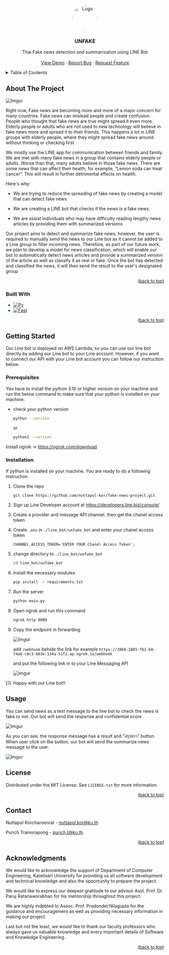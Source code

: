 <a name="readme-top"></a>

<!-- PROJECT LOGO -->
<br />
<div align="center">
  <a href="https://github.com/nuttapol-kor/fake-news-project">
    <img src="https://i.imgur.com/KqWANUL.png" alt="Logo" width="80" height="80" style="border-radius:50%">
  </a>

  <h3 align="center">UNFAKE</h3>

  <p align="center">
    Thai Fake news detection and summarization using LINE Bot
    <br />
    <br />
    <a href="https://github.com/othneildrew/Best-README-Template">View Demo</a>
    ·
    <a href="https://github.com/nuttapol-kor/fake-news-project/issues">Report Bug</a>
    ·
    <a href="https://github.com/nuttapol-kor/fake-news-project/issues">Request Feature</a>
  </p>
</div>

<!-- TABLE OF CONTENTS -->
<details>
  <summary>Table of Contents</summary>
  <ol>
    <li>
      <a href="#about-the-project">About The Project</a>
      <ul>
        <li><a href="#built-with">Built With</a></li>
      </ul>
    </li>
    <li>
      <a href="#getting-started">Getting Started</a>
      <ul>
        <li><a href="#prerequisites">Prerequisites</a></li>
        <li><a href="#installation">Installation</a></li>
      </ul>
    </li>
    <li><a href="#usage">Usage</a></li>
    <li><a href="#license">License</a></li>
    <li><a href="#contact">Contact</a></li>
    <li><a href="#acknowledgments">Acknowledgments</a></li>
  </ol>
</details>

<!-- ABOUT THE PROJECT -->
## About The Project

![Imgur](https://i.imgur.com/gZ2qXDZ.png)

Right now, Fake news are becoming more and more of a major concern for many countries. Fake news can mislead people and create confusion. People who thought that fake news are true might spread it even more. Elderly people or adults who are not used to new technology will believe in fake news more and spread it to their friends. This happens a lot in LINE groups with elderly people, where they might spread fake news around without thinking or checking first

We mostly use the LINE app for communication between friends and family. We are met with many fake news in a group that contains elderly people or adults. Worse than that, many adults believe in those fake news. There are some news that can affect their health, for example, “Lemon soda can treat cancer”. This will result in further detrimental effects on health.


Here's why:
* We are trying to reduce the spreading of fake news by creating a model that can detect fake news

* We are creating a LINE bot that checks if the news is a fake news.

* We are assist individuals who may have difficulty reading lengthy news articles by providing them with summarized versions

Our project aims to detect and summarize fake news; however, the user is required to manually send the news to our Line bot as it cannot be added to a Line group to filter incoming news. Therefore, as part of our future work, we plan to develop a model for news classification, which will enable our bot to automatically detect news articles and provide a summarized version of the article as well as classify it as real or fake. Once the bot has detected and classified the news, it will then send the result to the user's designated group

<p align="right">(<a href="#readme-top">back to top</a>)</p>

### Built With

* [![Py][Python]][Python-url]
* [![Fast][FastAPI]][FastAPI-url]

<p align="right">(<a href="#readme-top">back to top</a>)</p>

<!-- GETTING STARTED -->
## Getting Started

Our Line bot is deployed on AWS Lambda, so you can use our line bot directly by adding our Line bot to your Line account. However, if you want to connect our API with your Line bot account you can follow our instruction below.

### Prerequisites

You have to install the python 3.10 or higher version on your machine and run the below command to make sure that your python is installed on your machine.

* check your python version
  ```sh
  python --version
  ```

  or 

  ```sh
  python3 --version
  ```

Install ngrok -> https://ngrok.com/download

### Installation

If python is installed on your machine. You are ready to do a following instruction

1. Clone the repo
   ```sh
   git clone https://github.com/nuttapol-kor/fake-news-project.git
   ```

2. Sign up Line Developer account at https://developers.line.biz/console/

3. Create a provider and message API channel. then get the chanel access token

4. Create `.env` in `./line_bot/unfake_bot` and enter your chanel access token
   ```env
   CHANNEL_ACCESS_TOKEN='ENTER YOUR Chanel Access Token';
   ```

5. change directory to `./line_bot/unfake_bot`

   ```sh
   cd line_bot/unfake_bot
   ```

6. Install the necessary modules

   ```sh
   pip install -r requirements.txt
   ```

7. Run the server

   ```sh
   python main.py
   ```

8. Open ngrok and run this command

   ```sh
   ngrok http 8000
   ```

9. Copy the endpoint in forwarding

   ![Imgur](https://i.imgur.com/z8RVuz2.png)
   
   add `/webhook` behide the link for example `https://3866-2001-fb1-b8-f4a6-c8c3-b63e-134a-51f2.ap.ngrok.io/webhook`

   and put the following link in to your Line Messaging API

   ![Imgur](https://i.imgur.com/0kgofZ4.png)

10. Happy with our Line bot!!

<!-- USAGE EXAMPLES -->
## Usage

You can send news as a text message to the line bot to check the news is fake or not. Our bot will send the response and confidential score

![Imgur](https://i.imgur.com/KgYKTUU.png)

As you can see, the response message has a result and "สรุปข่าว" button. When user click on the button, our bot will send the summarize news message to the user.

![Imgur](https://i.imgur.com/9fhKB0G.png)

<!-- LICENSE -->
## License

Distributed under the MIT License. See `LICENSE.txt` for more information.

<p align="right">(<a href="#readme-top">back to top</a>)</p>

<!-- CONTACT -->
## Contact

Nuttapol Korcharoenrat - nuttapol.kor@ku.th

Purich Trainorapong - purich.t@ku.th


<p align="right">(<a href="#readme-top">back to top</a>)</p>

<!-- ACKNOWLEDGMENTS -->
## Acknowledgments

We would like to acknowledge the support of Department of Computer Engineering, Kasetsart University for providing us all software development and technical knowledge and also the opportunity to prepare the project.

We would like to express our deepest gratitude to our advisor Asst.
Prof. Dr. Paruj Ratanaworabhan for his mentorship throughout this project.

We are highly indebted to Assoc. Prof. Pradondet Nilagupta for the
guidance and encouragement as well as providing necessary information
in making our project.

Last but not the least, we would like to thank our faculty professors
who always gave us valuable knowledge and every important details of
Software and Knowledge Engineering.


<p align="right">(<a href="#readme-top">back to top</a>)</p>


<!-- MARKDOWN LINKS & IMAGES -->
<!-- https://www.markdownguide.org/basic-syntax/#reference-style-links -->
[Python]: https://img.shields.io/badge/python-3670A0?style=for-the-badge&logo=python&logoColor=ffdd54
[Python-url]: https://www.python.org/
[FastAPI]: https://img.shields.io/badge/FastAPI-009688?style=for-the-badge&logo=FastAPI&logoColor=white
[FastAPI-url]: https://fastapi.tiangolo.com/